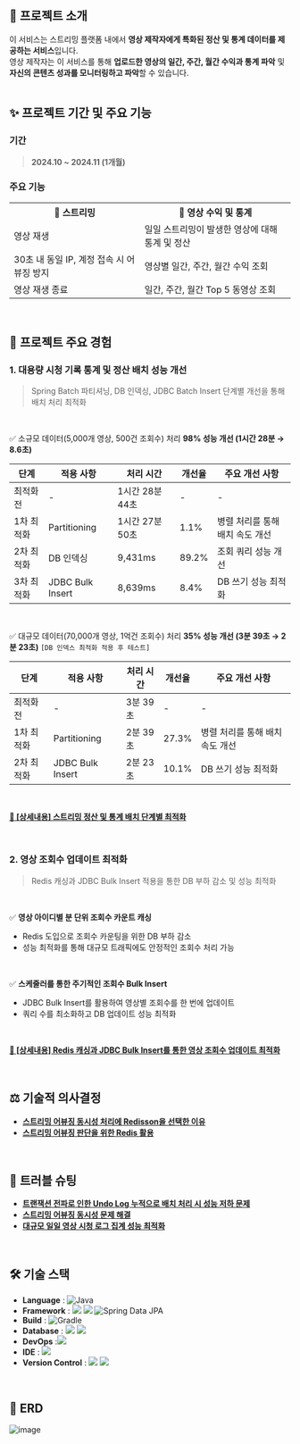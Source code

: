 ## 📢 프로젝트 소개
이 서비스는 스트리밍 플랫폼 내에서 **영상 제작자에게 특화된 정산 및 통계 데이터를 제공하는 서비스**입니다.<br>
영상 제작자는 이 서비스를 통해 **업로드한 영상의 일간, 주간, 월간 수익과 통계 파악** 및 **자신의 콘텐츠 성과를 모니터링하고 파악**할 수 있습니다.<br>
<br>

## ✨ 프로젝트 기간 및 주요 기능
### 기간
> **2024.10 ~ 2024.11 (1개월)**

### 주요 기능
<table>
  <tr>
    <th>📡 스트리밍</th>
    <th>🧮 영상 수익 및 통계</th>
  </tr>
  <tr>
    <td>영상 재생</td>
    <td>일일 스트리밍이 발생한 영상에 대해 통계 및 정산</td>
  </tr>
  <tr>
    <td>30초 내 동일 IP, 계정 접속 시 어뷰징 방지</td>
    <td>영상별 일간, 주간, 월간 수익 조회</td>
  </tr>
  <tr>
    <td>영상 재생 종료</td>
    <td>일간, 주간, 월간 Top 5 동영상 조회</td>
  </tr>
</table>
<br>

## 📌 프로젝트 주요 경험

### 1. 대용량 시청 기록 통계 및 정산 배치 성능 개선
> Spring Batch 파티셔닝, DB 인덱싱, JDBC Batch Insert 단계별 개선을 통해 배치 처리 최적화
<br>

✅ 소규모 데이터(5,000개 영상, 500건 조회수) 처리 **98% 성능 개선 (1시간 28분 → 8.6초)** <br>

| 단계 | 적용 사항 | 처리 시간 | 개선율 | 주요 개선 사항 |
|------|-----------|--------|------|--------|
| 최적화 전 | - | 1시간 28분 44초 | - | - |
| 1차 최적화 | Partitioning | 1시간 27분 50초 | 1.1% | 병렬 처리를 통해 배치 속도 개선 |
| 2차 최적화 | DB 인덱싱 | 9,431ms | 89.2% | 조회 쿼리 성능 개선 |
| 3차 최적화 | JDBC Bulk Insert | 8,639ms | 8.4% | DB 쓰기 성능 최적화 |
<br>

✅ 대규모 데이터(70,000개 영상, 1억건 조회수) 처리 **35% 성능 개선 (3분 39초 → 2분 23초)** `[DB 인덱스 최적화 적용 후 테스트]` 

| 단계 | 적용 사항 | 처리 시간 | 개선율 | 주요 개선 사항 |
|------|-----------|--------|------|--------|
| 최적화 전 | - | 3분 39초 | - | - |
| 1차 최적화 | Partitioning | 2분 39초 | 27.3% | 병렬 처리를 통해 배치 속도 개선
| 2차 최적화 | JDBC Bulk Insert | 2분 23초 | 10.1% | DB 쓰기 성능 최적화 |
<br>

[**🔗 [상세내용] 스트리밍 정산 및 통계 배치 단계별 최적화**](https://github.com/younghyun-j/streaming-settlement/wiki/%EC%8A%A4%ED%8A%B8%EB%A6%AC%EB%B0%8D-%EC%A0%95%EC%82%B0-%EB%B0%8F-%ED%86%B5%EA%B3%84-%EB%B0%B0%EC%B9%98-%EB%8B%A8%EA%B3%84%EB%B3%84-%EC%B5%9C%EC%A0%81%ED%99%94)

<br>

### 2. 영상 조회수 업데이트 최적화
> Redis 캐싱과 JDBC Bulk Insert 적용을 통한 DB 부하 감소 및 성능 최적화
<br>

✅ **영상 아이디별 분 단위 조회수 카운트 캐싱**
- Redis 도입으로 조회수 카운팅을 위한 DB 부하 감소
- 성능 최적화를 통해 대규모 트래픽에도 안정적인 조회수 처리 가능
<br>

✅ **스케줄러를 통한 주기적인 조회수 Bulk Insert**
- JDBC Bulk Insert를 활용하여 영상별 조회수를 한 번에 업데이트
- 쿼리 수를 최소화하고 DB 업데이트 성능 최적화 
<br>

[**🔗 [상세내용] Redis 캐싱과 JDBC Bulk Insert를 통한 영상 조회수 업데이트 최적화**](https://github.com/younghyun-j/streaming-settlement/wiki/Redis-%EC%BA%90%EC%8B%B1%EA%B3%BC-JDBC-Bulk-Insert%EB%A5%BC-%ED%86%B5%ED%95%9C-%EC%98%81%EC%83%81-%EC%A1%B0%ED%9A%8C%EC%88%98-%EC%97%85%EB%8D%B0%EC%9D%B4%ED%8A%B8-%EC%B5%9C%EC%A0%81%ED%99%94)

<br>

## ⚖️ 기술적 의사결정

- [**스트리밍 어뷰징 동시성 처리에 Redisson을 선택한 이유**](https://github.com/younghyun-j/streaming-settlement/wiki/%EC%8A%A4%ED%8A%B8%EB%A6%AC%EB%B0%8D-%EC%96%B4%EB%B7%B0%EC%A7%95-%EB%8F%99%EC%8B%9C%EC%84%B1-%EC%B2%98%EB%A6%AC%EC%97%90-Redisson%EC%9D%84-%EC%84%A0%ED%83%9D%ED%95%9C-%EC%9D%B4%EC%9C%A0) <br>
- [**스트리밍 어뷰징 판단을 위한 Redis 활용**](https://github.com/younghyun-j/streaming-settlement/wiki/%EC%8A%A4%ED%8A%B8%EB%A6%AC%EB%B0%8D-%EC%96%B4%EB%B7%B0%EC%A7%95-%ED%8C%90%EB%8B%A8%EC%9D%84-%EC%9C%84%ED%95%9C-Redis-%ED%99%9C%EC%9A%A9) <br>

<br>

## 🚀 트러블 슈팅

- [**트랜잭션 전파로 인한 Undo Log 누적으로 배치 처리 시 성능 저하 문제**](https://github.com/younghyun-j/streaming-settlement/wiki/%ED%8A%B8%EB%9E%9C%EC%9E%AD%EC%85%98-%EC%A0%84%ED%8C%8C%EB%A1%9C-%EC%9D%B8%ED%95%9C-Undo-Log-%EB%88%84%EC%A0%81%EC%9C%BC%EB%A1%9C-%EB%B0%B0%EC%B9%98-%EC%B2%98%EB%A6%AC-%EC%8B%9C-%EC%84%B1%EB%8A%A5-%EC%A0%80%ED%95%98-%EB%AC%B8%EC%A0%9C)
- [**스트리밍 어뷰징 동시성 문제 해결**](https://github.com/younghyun-j/streaming-settlement/wiki/%EC%8A%A4%ED%8A%B8%EB%A6%AC%EB%B0%8D-%EC%96%B4%EB%B7%B0%EC%A7%95-%EB%8F%99%EC%8B%9C%EC%84%B1-%EB%AC%B8%EC%A0%9C-%ED%95%B4%EA%B2%B0)
- [**대규모 일일 영상 시청 로그 집계 성능 최적화**](https://github.com/younghyun-j/streaming-settlement/wiki/%EB%8C%80%EA%B7%9C%EB%AA%A8-%EC%9D%BC%EC%9D%BC-%EC%98%81%EC%83%81-%EC%8B%9C%EC%B2%AD-%EB%A1%9C%EA%B7%B8-%EC%A7%91%EA%B3%84-%EC%84%B1%EB%8A%A5-%EC%B5%9C%EC%A0%81%ED%99%94)

<br>

## 🛠️ 기술 스택

- **Language** : ![Java](https://img.shields.io/badge/Java17-%23ED8B00.svg?style=square&logo=openjdk&logoColor=white) <br>
- **Framework** : <img src = "https://img.shields.io/badge/Springboot 3.3.5-6DB33F?&logo=springboot&logoColor=white"> <img src = "https://img.shields.io/badge/Spring Batch 5 -6DB33F?&logo=Spring&logoColor=white"> ![Spring Data JPA](https://img.shields.io/badge/Spring%20Data%20JPA-6DB33F?style=square&logo=Spring&logoColor=white) <br>
- **Build** : ![Gradle](https://img.shields.io/badge/Gradle%208-02303A.svg?style=square&logo=Gradle&logoColor=white)
- **Database** : <img src = "https://img.shields.io/badge/MySQL 8-4479A1?&logo=MySQL&logoColor=white"> <img src = "https://img.shields.io/badge/Redis-FF4438?&logo=redis&logoColor=white">
- **DevOps** :<img src = "https://img.shields.io/badge/Docker-2496ED?&logo=docker&logoColor=white">
- **IDE** : <img src = "https://img.shields.io/badge/Intellij Idea-000000?&logo=intellijidea&logoColor=white">
- **Version Control** : <img src = "https://img.shields.io/badge/Git-F05032?&logo=git&logoColor=white"> <img src = "https://img.shields.io/badge/Github-181717?&logo=github&logoColor=white">
<br>

## 📄 ERD
![image](https://github.com/user-attachments/assets/3d357bf3-9b7e-42eb-82a2-1a4a244f3776)



